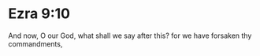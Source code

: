 # Ezra 9:10

And now, O our God, what shall we say after this? for we have forsaken thy commandments,